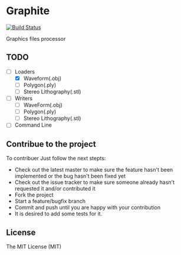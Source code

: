 # Graphite

[![Build Status](https://travis-ci.org/go-graph/graphite.svg)](https://travis-ci.org/go-graph/graphite)

Graphics files processor

## TODO

- [ ] Loaders
  - [x] Waveform(.obj)
  - [ ] Polygon(.ply)
  - [ ] Stereo Lithography(.stl)
- [ ] Writers
  - [ ] WaveForm(.obj)
  - [ ] Polygon(.ply)
  - [ ] Stereo Lithography(.stl)
- [ ] Command Line

## Contribue to the project

To contribuer Just follow the next stepts:

* Check out the latest master to make sure the feature hasn't been implemented or the bug hasn't been fixed yet
* Check out the issue tracker to make sure someone already hasn't requested it and/or contributed it
* Fork the project
* Start a feature/bugfix branch
* Commit and push until you are happy with your contribution
* It is desired to add some tests for it.

## License

The MIT License (MIT)
